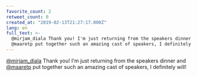 ```yaml
---
favorite_count: 2
retweet_count: 0
created_at: "2019-02-13T21:27:17.000Z"
lang: en
full_text: >-
  @mirjam_diala Thank you! I'm just returning from the speakers dinner and
  @maaretp put together such an amazing cast of speakers, I definitely will!
---
```


[@mirjam_diala](https://twitter.com/mirjam_diala) Thank you! I'm just returning
from the speakers dinner and [@maaretp](https://twitter.com/maaretp) put
together such an amazing cast of speakers, I definitely will!
